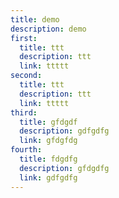 ```yaml
---
title: demo
description: demo
first:
  title: ttt
  description: ttt
  link: ttttt
second:
  title: ttt
  description: ttt
  link: ttttt
third:
  title: gfdgdf
  description: gdfgdfg
  link: gfdgfdg
fourth:
  title: fdgdfg
  description: gfdgdfg
  link: gdfgdfg
---
```

